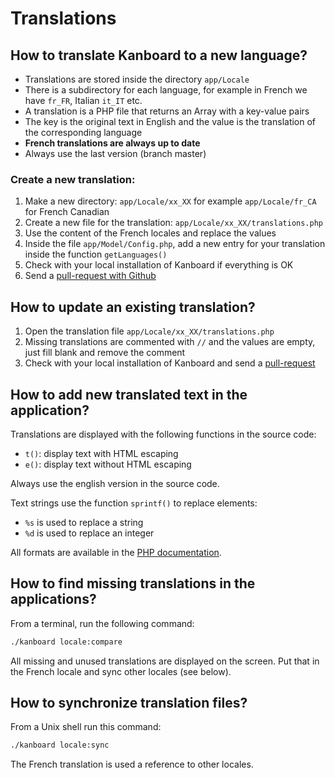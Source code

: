 Translations
============

How to translate Kanboard to a new language?
--------------------------------------------

- Translations are stored inside the directory `app/Locale`
- There is a subdirectory for each language, for example in French we have `fr_FR`, Italian `it_IT` etc.
- A translation is a PHP file that returns an Array with a key-value pairs
- The key is the original text in English and the value is the translation of the corresponding language
- **French translations are always up to date**
- Always use the last version (branch master)

### Create a new translation:

1. Make a new directory: `app/Locale/xx_XX` for example `app/Locale/fr_CA` for French Canadian
2. Create a new file for the translation: `app/Locale/xx_XX/translations.php`
3. Use the content of the French locales and replace the values
4. Inside the file `app/Model/Config.php`, add a new entry for your translation inside the function `getLanguages()`
5. Check with your local installation of Kanboard if everything is OK
6. Send a [pull-request with Github](https://help.github.com/articles/using-pull-requests/)

How to update an existing translation?
--------------------------------------

1. Open the translation file `app/Locale/xx_XX/translations.php`
2. Missing translations are commented with `//` and the values are empty, just fill blank and remove the comment
3. Check with your local installation of Kanboard and send a [pull-request](https://help.github.com/articles/using-pull-requests/)

How to add new translated text in the application?
--------------------------------------------------

Translations are displayed with the following functions in the source code:

- `t()`: display text with HTML escaping
- `e()`: display text without HTML escaping

Always use the english version in the source code.

Text strings use the function `sprintf()` to replace elements:

- `%s` is used to replace a string
- `%d` is used to replace an integer

All formats are available in the [PHP documentation](http://php.net/sprintf).

How to find missing translations in the applications?
-----------------------------------------------------

From a terminal, run the following command:

```bash
./kanboard locale:compare
```

All missing and unused translations are displayed on the screen.
Put that in the French locale and sync other locales (see below).

How to synchronize translation files?
-------------------------------------

From a Unix shell run this command:

```bash
./kanboard locale:sync
```

The French translation is used a reference to other locales.
